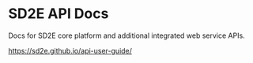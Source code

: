 # SD2E API Docs

Docs for SD2E core platform and additional integrated web service APIs.

https://sd2e.github.io/api-user-guide/

